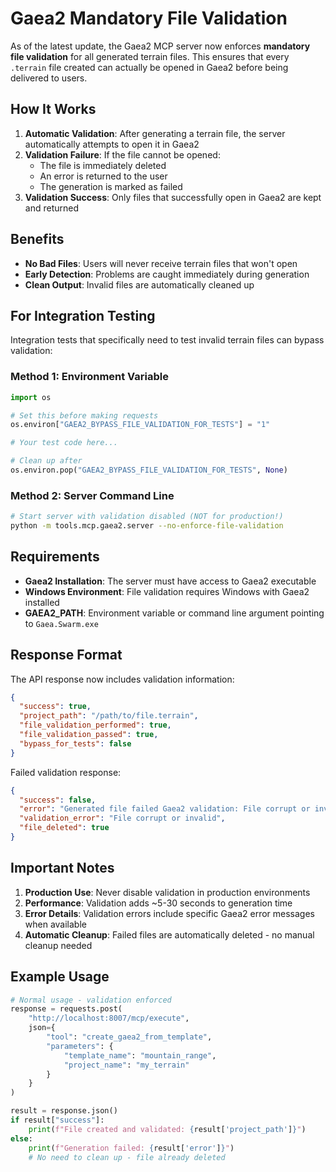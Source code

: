 # Gaea2 Mandatory File Validation

As of the latest update, the Gaea2 MCP server now enforces **mandatory file validation** for all generated terrain files. This ensures that every `.terrain` file created can actually be opened in Gaea2 before being delivered to users.

## How It Works

1. **Automatic Validation**: After generating a terrain file, the server automatically attempts to open it in Gaea2
2. **Validation Failure**: If the file cannot be opened:
   - The file is immediately deleted
   - An error is returned to the user
   - The generation is marked as failed
3. **Validation Success**: Only files that successfully open in Gaea2 are kept and returned

## Benefits

- **No Bad Files**: Users will never receive terrain files that won't open
- **Early Detection**: Problems are caught immediately during generation
- **Clean Output**: Invalid files are automatically cleaned up

## For Integration Testing

Integration tests that specifically need to test invalid terrain files can bypass validation:

### Method 1: Environment Variable
```python
import os

# Set this before making requests
os.environ["GAEA2_BYPASS_FILE_VALIDATION_FOR_TESTS"] = "1"

# Your test code here...

# Clean up after
os.environ.pop("GAEA2_BYPASS_FILE_VALIDATION_FOR_TESTS", None)
```

### Method 2: Server Command Line
```bash
# Start server with validation disabled (NOT for production!)
python -m tools.mcp.gaea2.server --no-enforce-file-validation
```

## Requirements

- **Gaea2 Installation**: The server must have access to Gaea2 executable
- **Windows Environment**: File validation requires Windows with Gaea2 installed
- **GAEA2_PATH**: Environment variable or command line argument pointing to `Gaea.Swarm.exe`

## Response Format

The API response now includes validation information:

```json
{
  "success": true,
  "project_path": "/path/to/file.terrain",
  "file_validation_performed": true,
  "file_validation_passed": true,
  "bypass_for_tests": false
}
```

Failed validation response:
```json
{
  "success": false,
  "error": "Generated file failed Gaea2 validation: File corrupt or invalid",
  "validation_error": "File corrupt or invalid",
  "file_deleted": true
}
```

## Important Notes

1. **Production Use**: Never disable validation in production environments
2. **Performance**: Validation adds ~5-30 seconds to generation time
3. **Error Details**: Validation errors include specific Gaea2 error messages when available
4. **Automatic Cleanup**: Failed files are automatically deleted - no manual cleanup needed

## Example Usage

```python
# Normal usage - validation enforced
response = requests.post(
    "http://localhost:8007/mcp/execute",
    json={
        "tool": "create_gaea2_from_template",
        "parameters": {
            "template_name": "mountain_range",
            "project_name": "my_terrain"
        }
    }
)

result = response.json()
if result["success"]:
    print(f"File created and validated: {result['project_path']}")
else:
    print(f"Generation failed: {result['error']}")
    # No need to clean up - file already deleted
```
